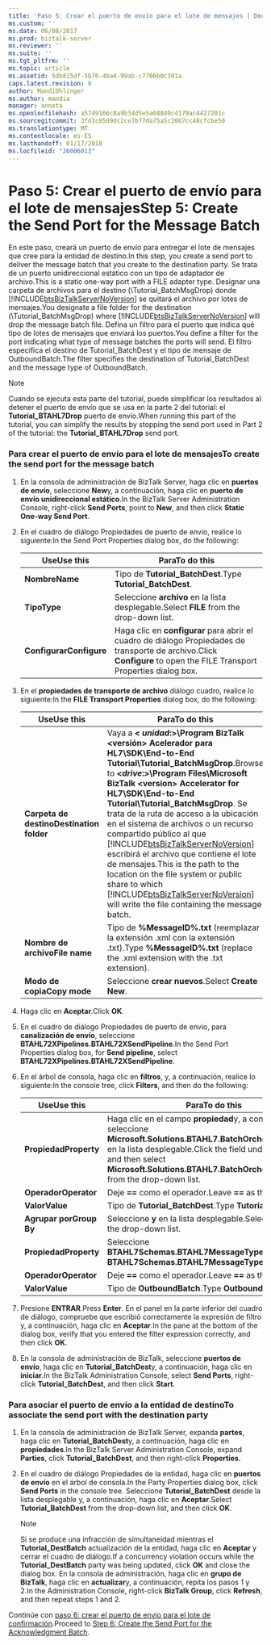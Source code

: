 ```yaml
---
title: 'Paso 5: Crear el puerto de envío para el lote de mensajes | Documentos de Microsoft'
ms.custom: ''
ms.date: 06/08/2017
ms.prod: biztalk-server
ms.reviewer: ''
ms.suite: ''
ms.tgt_pltfrm: ''
ms.topic: article
ms.assetid: 5db815df-5b76-4ba4-99ab-c7766b0c301a
caps.latest.revision: 8
author: MandiOhlinger
ms.author: mandia
manager: anneta
ms.openlocfilehash: a5749166c8a9b34d5e5a04849c4179ac4427201c
ms.sourcegitcommit: 3fd1c85d9dc2ce7b77da75a5c2087cc48cfcbe50
ms.translationtype: MT
ms.contentlocale: es-ES
ms.lasthandoff: 01/17/2018
ms.locfileid: "26006013"
---
```

# <a name="step-5-create-the-send-port-for-the-message-batch"></a><span data-ttu-id="b9f94-102">Paso 5: Crear el puerto de envío para el lote de mensajes</span><span class="sxs-lookup"><span data-stu-id="b9f94-102">Step 5: Create the Send Port for the Message Batch</span></span>
<span data-ttu-id="b9f94-103">En este paso, creará un puerto de envío para entregar el lote de mensajes que cree para la entidad de destino.</span><span class="sxs-lookup"><span data-stu-id="b9f94-103">In this step, you create a send port to deliver the message batch that you create to the destination party.</span></span> <span data-ttu-id="b9f94-104">Se trata de un puerto unidireccional estático con un tipo de adaptador de archivo.</span><span class="sxs-lookup"><span data-stu-id="b9f94-104">This is a static one-way port with a FILE adapter type.</span></span> <span data-ttu-id="b9f94-105">Designar una carpeta de archivos para el destino (\Tutorial_BatchMsgDrop) donde [!INCLUDE[btsBizTalkServerNoVersion](../../includes/btsbiztalkservernoversion-md.md)] se quitará el archivo por lotes de mensajes.</span><span class="sxs-lookup"><span data-stu-id="b9f94-105">You designate a file folder for the destination (\Tutorial_BatchMsgDrop) where [!INCLUDE[btsBizTalkServerNoVersion](../../includes/btsbiztalkservernoversion-md.md)] will drop the message batch file.</span></span> <span data-ttu-id="b9f94-106">Defina un filtro para el puerto que indica qué tipo de lotes de mensajes que enviará los puertos.</span><span class="sxs-lookup"><span data-stu-id="b9f94-106">You define a filter for the port indicating what type of message batches the ports will send.</span></span> <span data-ttu-id="b9f94-107">El filtro especifica el destino de Tutorial_BatchDest y el tipo de mensaje de OutboundBatch.</span><span class="sxs-lookup"><span data-stu-id="b9f94-107">The filter specifies the destination of Tutorial_BatchDest and the message type of OutboundBatch.</span></span>  
  
> [!NOTE]
>  <span data-ttu-id="b9f94-108">Cuando se ejecuta esta parte del tutorial, puede simplificar los resultados al detener el puerto de envío que se usa en la parte 2 del tutorial: el **Tutorial_BTAHL7Drop** puerto de envío.</span><span class="sxs-lookup"><span data-stu-id="b9f94-108">When running this part of the tutorial, you can simplify the results by stopping the send port used in Part 2 of the tutorial: the **Tutorial_BTAHL7Drop** send port.</span></span>  
  
### <a name="to-create-the-send-port-for-the-message-batch"></a><span data-ttu-id="b9f94-109">Para crear el puerto de envío para el lote de mensajes</span><span class="sxs-lookup"><span data-stu-id="b9f94-109">To create the send port for the message batch</span></span>  
  
1.  <span data-ttu-id="b9f94-110">En la consola de administración de BizTalk Server, haga clic en **puertos de envío**, seleccione **New**y, a continuación, haga clic en **puerto de envío unidireccional estático**.</span><span class="sxs-lookup"><span data-stu-id="b9f94-110">In the BizTalk Server Administration Console, right-click **Send Ports**, point to **New**, and then click **Static One-way Send Port**.</span></span>  
  
2.  <span data-ttu-id="b9f94-111">En el cuadro de diálogo Propiedades de puerto de envío, realice lo siguiente:</span><span class="sxs-lookup"><span data-stu-id="b9f94-111">In the Send Port Properties dialog box, do the following:</span></span>  
  
    |<span data-ttu-id="b9f94-112">Use</span><span class="sxs-lookup"><span data-stu-id="b9f94-112">Use this</span></span>|<span data-ttu-id="b9f94-113">Para</span><span class="sxs-lookup"><span data-stu-id="b9f94-113">To do this</span></span>|  
    |--------------|----------------|  
    |<span data-ttu-id="b9f94-114">**Nombre**</span><span class="sxs-lookup"><span data-stu-id="b9f94-114">**Name**</span></span>|<span data-ttu-id="b9f94-115">Tipo de **Tutorial_BatchDest**.</span><span class="sxs-lookup"><span data-stu-id="b9f94-115">Type **Tutorial_BatchDest**.</span></span>|  
    |<span data-ttu-id="b9f94-116">**Tipo**</span><span class="sxs-lookup"><span data-stu-id="b9f94-116">**Type**</span></span>|<span data-ttu-id="b9f94-117">Seleccione **archivo** en la lista desplegable.</span><span class="sxs-lookup"><span data-stu-id="b9f94-117">Select **FILE** from the drop-down list.</span></span>|  
    |<span data-ttu-id="b9f94-118">**Configurar**</span><span class="sxs-lookup"><span data-stu-id="b9f94-118">**Configure**</span></span>|<span data-ttu-id="b9f94-119">Haga clic en **configurar** para abrir el cuadro de diálogo Propiedades de transporte de archivo.</span><span class="sxs-lookup"><span data-stu-id="b9f94-119">Click **Configure** to open the FILE Transport Properties dialog box.</span></span>|  
  
3.  <span data-ttu-id="b9f94-120">En el **propiedades de transporte de archivo** diálogo cuadro, realice lo siguiente:</span><span class="sxs-lookup"><span data-stu-id="b9f94-120">In the **FILE Transport Properties** dialog box, do the following:</span></span>  
  
    |<span data-ttu-id="b9f94-121">Use</span><span class="sxs-lookup"><span data-stu-id="b9f94-121">Use this</span></span>|<span data-ttu-id="b9f94-122">Para</span><span class="sxs-lookup"><span data-stu-id="b9f94-122">To do this</span></span>|  
    |--------------|----------------|  
    |<span data-ttu-id="b9f94-123">**Carpeta de destino**</span><span class="sxs-lookup"><span data-stu-id="b9f94-123">**Destination folder**</span></span>|<span data-ttu-id="b9f94-124">Vaya a  **\< *unidad*:\>\Program BizTalk \<versión\> Acelerador para HL7\SDK\End-to-End Tutorial\Tutorial_BatchMsgDrop**.</span><span class="sxs-lookup"><span data-stu-id="b9f94-124">Browse to **\<*drive*:\>\Program Files\Microsoft  BizTalk \<version\> Accelerator for HL7\SDK\End-to-End Tutorial\Tutorial_BatchMsgDrop**.</span></span> <span data-ttu-id="b9f94-125">Se trata de la ruta de acceso a la ubicación en el sistema de archivos o un recurso compartido público al que [!INCLUDE[btsBizTalkServerNoVersion](../../includes/btsbiztalkservernoversion-md.md)] escribirá el archivo que contiene el lote de mensajes.</span><span class="sxs-lookup"><span data-stu-id="b9f94-125">This is the path to the location on the file system or public share to which [!INCLUDE[btsBizTalkServerNoVersion](../../includes/btsbiztalkservernoversion-md.md)] will write the file containing the message batch.</span></span>|  
    |<span data-ttu-id="b9f94-126">**Nombre de archivo**</span><span class="sxs-lookup"><span data-stu-id="b9f94-126">**File name**</span></span>|<span data-ttu-id="b9f94-127">Tipo de **%MessageID%.txt** (reemplazar la extensión .xml con la extensión .txt).</span><span class="sxs-lookup"><span data-stu-id="b9f94-127">Type **%MessageID%.txt** (replace the .xml extension with the .txt extension).</span></span>|  
    |<span data-ttu-id="b9f94-128">**Modo de copia**</span><span class="sxs-lookup"><span data-stu-id="b9f94-128">**Copy mode**</span></span>|<span data-ttu-id="b9f94-129">Seleccione **crear nuevos**.</span><span class="sxs-lookup"><span data-stu-id="b9f94-129">Select **Create New**.</span></span>|  
  
4.  <span data-ttu-id="b9f94-130">Haga clic en **Aceptar**.</span><span class="sxs-lookup"><span data-stu-id="b9f94-130">Click **OK**.</span></span>  
  
5.  <span data-ttu-id="b9f94-131">En el cuadro de diálogo Propiedades de puerto de envío, para **canalización de envío**, seleccione **BTAHL72XPipelines.BTAHL72XSendPipeline**.</span><span class="sxs-lookup"><span data-stu-id="b9f94-131">In the Send Port Properties dialog box, for **Send pipeline**, select **BTAHL72XPipelines.BTAHL72XSendPipeline**.</span></span>  
  
6.  <span data-ttu-id="b9f94-132">En el árbol de consola, haga clic en **filtros**, y, a continuación, realice lo siguiente:</span><span class="sxs-lookup"><span data-stu-id="b9f94-132">In the console tree, click **Filters**, and then do the following:</span></span>  
  
    |<span data-ttu-id="b9f94-133">Use</span><span class="sxs-lookup"><span data-stu-id="b9f94-133">Use this</span></span>|<span data-ttu-id="b9f94-134">Para</span><span class="sxs-lookup"><span data-stu-id="b9f94-134">To do this</span></span>|  
    |--------------|----------------|  
    |<span data-ttu-id="b9f94-135">**Propiedad**</span><span class="sxs-lookup"><span data-stu-id="b9f94-135">**Property**</span></span>|<span data-ttu-id="b9f94-136">Haga clic en el campo **propiedad**y, a continuación, seleccione **Microsoft.Solutions.BTAHL7.BatchOrchestration.Party** en la lista desplegable.</span><span class="sxs-lookup"><span data-stu-id="b9f94-136">Click the field under **Property**, and then select **Microsoft.Solutions.BTAHL7.BatchOrchestration.Party** from the drop-down list.</span></span>|  
    |<span data-ttu-id="b9f94-137">**Operador**</span><span class="sxs-lookup"><span data-stu-id="b9f94-137">**Operator**</span></span>|<span data-ttu-id="b9f94-138">Deje  **==**  como el operador.</span><span class="sxs-lookup"><span data-stu-id="b9f94-138">Leave **==** as the operator.</span></span>|  
    |<span data-ttu-id="b9f94-139">**Valor**</span><span class="sxs-lookup"><span data-stu-id="b9f94-139">**Value**</span></span>|<span data-ttu-id="b9f94-140">Tipo de **Tutorial_BatchDest**.</span><span class="sxs-lookup"><span data-stu-id="b9f94-140">Type **Tutorial_BatchDest**.</span></span>|  
    |<span data-ttu-id="b9f94-141">**Agrupar por**</span><span class="sxs-lookup"><span data-stu-id="b9f94-141">**Group By**</span></span>|<span data-ttu-id="b9f94-142">Seleccione **y** en la lista desplegable.</span><span class="sxs-lookup"><span data-stu-id="b9f94-142">Select **And** from the drop-down list.</span></span>|  
    |<span data-ttu-id="b9f94-143">**Propiedad**</span><span class="sxs-lookup"><span data-stu-id="b9f94-143">**Property**</span></span>|<span data-ttu-id="b9f94-144">Seleccione **BTAHL7Schemas.BTAHL7MessageType**.</span><span class="sxs-lookup"><span data-stu-id="b9f94-144">Select **BTAHL7Schemas.BTAHL7MessageType**.</span></span>|  
    |<span data-ttu-id="b9f94-145">**Operador**</span><span class="sxs-lookup"><span data-stu-id="b9f94-145">**Operator**</span></span>|<span data-ttu-id="b9f94-146">Deje  **==**  como el operador.</span><span class="sxs-lookup"><span data-stu-id="b9f94-146">Leave **==** as the operator.</span></span>|  
    |<span data-ttu-id="b9f94-147">**Valor**</span><span class="sxs-lookup"><span data-stu-id="b9f94-147">**Value**</span></span>|<span data-ttu-id="b9f94-148">Tipo de **OutboundBatch**.</span><span class="sxs-lookup"><span data-stu-id="b9f94-148">Type **OutboundBatch**.</span></span>|  
  
7.  <span data-ttu-id="b9f94-149">Presione **ENTRAR**.</span><span class="sxs-lookup"><span data-stu-id="b9f94-149">Press **Enter**.</span></span> <span data-ttu-id="b9f94-150">En el panel en la parte inferior del cuadro de diálogo, compruebe que escribió correctamente la expresión de filtro y, a continuación, haga clic en **Aceptar**.</span><span class="sxs-lookup"><span data-stu-id="b9f94-150">In the pane at the bottom of the dialog box, verify that you entered the filter expression correctly, and then click **OK**.</span></span>  
  
8.  <span data-ttu-id="b9f94-151">En la consola de administración de BizTalk, seleccione **puertos de envío**, haga clic en **Tutorial_BatchDest**y, a continuación, haga clic en **iniciar**.</span><span class="sxs-lookup"><span data-stu-id="b9f94-151">In the BizTalk Administration Console, select **Send Ports**, right-click **Tutorial_BatchDest**, and then click **Start**.</span></span>  
  
### <a name="to-associate-the-send-port-with-the-destination-party"></a><span data-ttu-id="b9f94-152">Para asociar el puerto de envío a la entidad de destino</span><span class="sxs-lookup"><span data-stu-id="b9f94-152">To associate the send port with the destination party</span></span>  
  
1.  <span data-ttu-id="b9f94-153">En la consola de administración de BizTalk Server, expanda **partes**, haga clic en **Tutorial_BatchDest**y, a continuación, haga clic en **propiedades**.</span><span class="sxs-lookup"><span data-stu-id="b9f94-153">In the BizTalk Server Administration Console, expand **Parties**, click **Tutorial_BatchDest**, and then right-click **Properties**.</span></span>  
  
2.  <span data-ttu-id="b9f94-154">En el cuadro de diálogo Propiedades de la entidad, haga clic en **puertos de envío** en el árbol de consola.</span><span class="sxs-lookup"><span data-stu-id="b9f94-154">In the Party Properties dialog box, click  **Send Ports** in the console tree.</span></span>  <span data-ttu-id="b9f94-155">Seleccione **Tutorial_BatchDest** desde la lista desplegable y, a continuación, haga clic en **Aceptar**.</span><span class="sxs-lookup"><span data-stu-id="b9f94-155">Select **Tutorial_BatchDest** from the drop-down list, and then click **OK**.</span></span>  
  
    > [!NOTE]
    >  <span data-ttu-id="b9f94-156">Si se produce una infracción de simultaneidad mientras el **Tutorial_DestBatch** actualización de la entidad, haga clic en **Aceptar** y cerrar el cuadro de diálogo.</span><span class="sxs-lookup"><span data-stu-id="b9f94-156">If a concurrency violation occurs while the **Tutorial_DestBatch** party was being updated, click **OK** and close the dialog box.</span></span> <span data-ttu-id="b9f94-157">En la consola de administración, haga clic en **grupo de BizTalk**, haga clic en **actualizar**y, a continuación, repita los pasos 1 y 2.</span><span class="sxs-lookup"><span data-stu-id="b9f94-157">In the Administration Console, right-click **BizTalk Group**, click **Refresh**, and then repeat steps 1 and 2.</span></span>  
  
 <span data-ttu-id="b9f94-158">Continúe con [paso 6: crear el puerto de envío para el lote de confirmación](../../adapters-and-accelerators/accelerator-hl7/step-6-create-the-send-port-for-the-acknowledgment-batch.md).</span><span class="sxs-lookup"><span data-stu-id="b9f94-158">Proceed to [Step 6: Create the Send Port for the Acknowledgment Batch](../../adapters-and-accelerators/accelerator-hl7/step-6-create-the-send-port-for-the-acknowledgment-batch.md).</span></span>